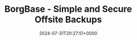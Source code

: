 ---
title: BorgBase - Simple and Secure Offsite Backups
slug: 20240731T202751
date: 2024-07-31T20:27:51+0000
params:
  url: https://www.borgbase.com/
tags:
- backup
---